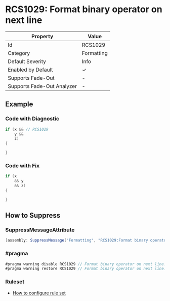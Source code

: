 # RCS1029: Format binary operator on next line

| Property                    | Value      |
| --------------------------- | ---------- |
| Id                          | RCS1029    |
| Category                    | Formatting |
| Default Severity            | Info       |
| Enabled by Default          | &#x2713;   |
| Supports Fade\-Out          | -          |
| Supports Fade\-Out Analyzer | -          |

## Example

### Code with Diagnostic

```csharp
if (x && // RCS1029
    y &&
    z)
{

}
```

### Code with Fix

```csharp
if (x
    && y
    && z)
{

}
```

## How to Suppress

### SuppressMessageAttribute

```csharp
[assembly: SuppressMessage("Formatting", "RCS1029:Format binary operator on next line.", Justification = "<Pending>")]
```

### \#pragma

```csharp
#pragma warning disable RCS1029 // Format binary operator on next line.
#pragma warning restore RCS1029 // Format binary operator on next line.
```

### Ruleset

* [How to configure rule set](../HowToConfigureAnalyzers.md)
